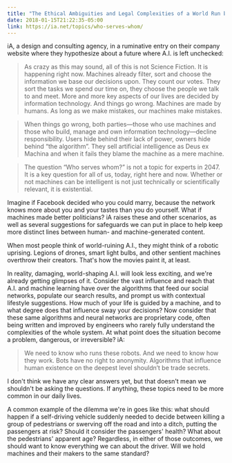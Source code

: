 ```yaml
---
title: "The Ethical Ambiguities and Legal Complexities of a World Run by Machines We Know Nothing About"
date: 2018-01-15T21:22:35-05:00
link: https://ia.net/topics/who-serves-whom/
---
```


iA, a design and consulting agency, in a ruminative entry on their company website where they hypothesize about a future where A.I. is left unchecked:

> As crazy as this may sound, all of this is not Science Fiction. It is happening right now. Machines already filter, sort and choose the information we base our decisions upon. They count our votes. They sort the tasks we spend our time on, they choose the people we talk to and meet. More and more key aspects of our lives are decided by information technology. And things go wrong. Machines are made by humans. As long as we make mistakes, our machines make mistakes.

> When things go wrong, both parties—those who use machines and those who build, manage and own information technology—decline responsibility. Users hide behind their lack of power, owners hide behind “the algorithm”. They sell artificial intelligence as Deus ex Machina and when it fails they blame the machine as a mere machine.

> The question “Who serves whom?” is not a topic for experts in 2047. It is a key question for all of us, today, right here and now. Whether or not machines can be intelligent is not just technically or scientifically relevant, it is existential.

Imagine if Facebook decided who you could marry, because the network knows more about you and your tastes than you do yourself. What if machines made better politicians? iA raises these and other scenarios, as well as several suggestions for safeguards we can put in place to help keep more distinct lines between human- and machine-generated content. 

When most people think of world-ruining A.I., they might think of a robotic uprising. Legions of drones, smart light bulbs, and other sentient machines overthrow their creators. That's how the movies paint it, at least. 

In reality, damaging, world-shaping A.I. will look less exciting, and we're already getting glimpses of it. Consider the vast influence and reach that A.I. and machine learning have over the algorithms that feed our social networks, populate our search results, and prompt us with contextual lifestyle suggestions. How much of your life is guided by a machine, and to what degree does that influence sway your decisions? Now consider that these same algorithms and neural networks are proprietary code, often being written and improved by engineers who rarely fully understand the complexities of the whole system. At what point does the situation become a problem, dangerous, or irreversible? iA: 

>  We need to know who runs these robots. And we need to know how they work. Bots have no right to anonymity. Algorithms that influence human existence on the deepest level shouldn’t be trade secrets. 

I don't think we have any clear answers yet, but that doesn't mean we shouldn't be asking the questions. If anything, these topics need to be more common in our daily lives. 

A common example of the dilemma we're in goes like this: what should happen if a self-driving vehicle suddenly needed to decide between killing a group of pedestrians or swerving off the road and into a ditch, putting the passengers at risk? Should it consider the passengers' health? What about the pedestrians' apparent age? Regardless, in either of those outcomes, we should want to know everything we can about the driver. Will we hold machines and their makers to the same standard? 